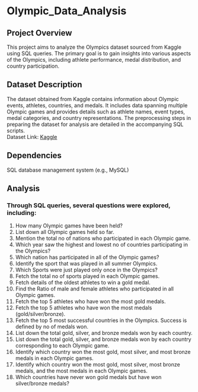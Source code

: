 # Olympic_Data_Analysis

## Project Overview <br>
This project aims to analyze the Olympics dataset sourced from Kaggle using SQL queries. The primary goal is to gain insights into various aspects of the Olympics, including athlete performance, medal distribution, and country participation. <br>

## Dataset Description <br>
The dataset obtained from Kaggle contains information about Olympic events, athletes, countries, and medals. It includes data spanning multiple Olympic games and provides details such as athlete names, event types, medal categories, and country representations. The preprocessing steps in preparing the dataset for analysis are detailed in the accompanying SQL scripts. <br>
Dataset Link: [Kaggle](https://www.kaggle.com/datasets/heesoo37/120-years-of-olympic-history-athletes-and-results) <br>

## Dependencies <br>
SQL database management system (e.g., MySQL) <br>

## Analysis <br>
### Through SQL queries, several questions were explored, including:
1.	How many Olympic games have been held?
2.	List down all Olympic games held so far.
3.	Mention the total no of nations who participated in each Olympic game.
4.	Which year saw the highest and lowest no of countries participating in the Olympics?
5.	Which nation has participated in all of the Olympic games?
6.	Identify the sport that was played in all summer Olympics.
7.	Which Sports were just played only once in the Olympics?
8.	Fetch the total no of sports played in each Olympic games.
9.	Fetch details of the oldest athletes to win a gold medal.
10.	Find the Ratio of male and female athletes who participated in all Olympic games.
11.	Fetch the top 5 athletes who have won the most gold medals.
12.	Fetch the top 5 athletes who have won the most medals (gold/silver/bronze).
13.	Fetch the top 5 most successful countries in the Olympics. Success is defined by no of medals won.
14.	List down the total gold, silver, and bronze medals won by each country.
15.	List down the total gold, silver, and bronze medals won by each country corresponding to each Olympic game.
16.	Identify which country won the most gold, most silver, and most bronze medals in each Olympic games.
17.	Identify which country won the most gold, most silver, most bronze medals, and the most medals in each Olympic games.
18.	Which countries have never won gold medals but have won silver/bronze medals?

